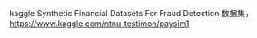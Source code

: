 kaggle Synthetic Financial Datasets For Fraud Detection 数据集，https://www.kaggle.com/ntnu-testimon/paysim1
